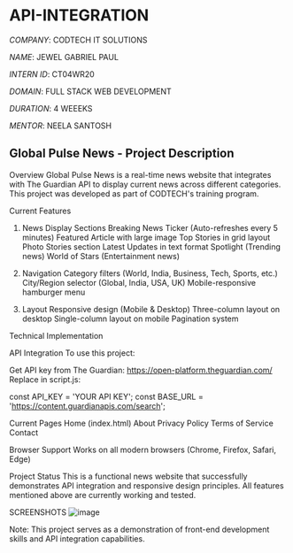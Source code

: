 # API-INTEGRATION

*COMPANY*: CODTECH IT SOLUTIONS

*NAME*: JEWEL GABRIEL PAUL

*INTERN ID*: CT04WR20

*DOMAIN*: FULL STACK WEB DEVELOPMENT

*DURATION*: 4 WEEEKS

*MENTOR*: NEELA SANTOSH

## Global Pulse News - Project Description
Overview
Global Pulse News is a real-time news website that integrates with The Guardian API to display current news across different categories. This project was developed as part of CODTECH's training program.

Current Features
1. News Display Sections
Breaking News Ticker (Auto-refreshes every 5 minutes)
Featured Article with large image
Top Stories in grid layout
Photo Stories section
Latest Updates in text format
Spotlight (Trending news)
World of Stars (Entertainment news)

2. Navigation
Category filters (World, India, Business, Tech, Sports, etc.)
City/Region selector (Global, India, USA, UK)
Mobile-responsive hamburger menu

3. Layout
Responsive design (Mobile & Desktop)
Three-column layout on desktop
Single-column layout on mobile
Pagination system

Technical Implementation

API Integration
To use this project:

Get API key from The Guardian: https://open-platform.theguardian.com/
Replace in script.js:

const API_KEY = 'YOUR API KEY';
const BASE_URL = 'https://content.guardianapis.com/search';

Current Pages
Home (index.html)
About
Privacy Policy
Terms of Service
Contact

Browser Support
Works on all modern browsers (Chrome, Firefox, Safari, Edge)

Project Status
This is a functional news website that successfully demonstrates API integration and responsive design principles. All features mentioned above are currently working and tested.

SCREENSHOTS
![image](https://github.com/user-attachments/assets/db3b4cec-05f6-4bd9-ab8f-c0635515b731)



Note: This project serves as a demonstration of front-end development skills and API integration capabilities.
